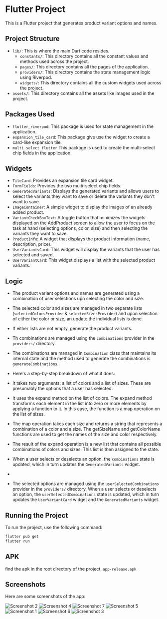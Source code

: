 # Flutter Project

This is a Flutter project that generates product variant options and names.

## Project Structure

- `lib/`: This is where the main Dart code resides.
  - `constants/`: This directory contains all the constant values and methods used across the project.
  - `pages/`: This directory contains all the pages of the application.
  - `providers/`: This directory contains the state management logic using Riverpod.
  - `widgets/`: This directory contains all the custom widgets used across the project.
- `assets/`: This directory contains all the assets like images used in the project.

## Packages Used

- `flutter_riverpod`: This package is used for state management in the application.
- `expansion_tile_card`: This package give use the widget to create a card-like expansion tile.
- `multi_select_flutter` This package is used to create the multi-select chip fields in the application.

## Widgets

- `TileCard`: Provides an expansion tile card widget.
- `FormFields`: Provides the two multi-select chip fields.
- `GeneratedVariants`: Displays the generated variants and allows users to select the variants they want to save or delete the variants they don't want to save.
- `ImageContainer`: A simple widget to display the images of an already added product.
- `VariantCheckBoxText`: A toggle button that minimizes the widgets displayed on the AddProduct screen to allow the user to focus on the task at hand (selecting options, color, size) and then selecting the variants they want to save.
- `ProductInfo`: A widget that displays the product information (name, description, price).
- `UserVariantsCard`: This widget will display the variants that the user has selected and saved.
- `UserVariantCard`: This widget displays a list with the selected product variants.

## Logic

- The product variant options and names are generated using a combination of user selections upn selecting the color and size.
- The selected color and sizes are managed in two separate lists (`selectedColorsProvider` & `selectedSizesProvider`) and upon selection of either the color or size, an update the individual lists is done.
- If either lists are not empty, generate the product variants.
- Th combinations are managed using the `combinations` provider in the `providers/` directory.
- The combinations are managed in `Combination` class that maintains its internal state and the method used to generate the combinations is `generateCombinations`.
- Here's a step-by-step breakdown of what it does:
- It takes two arguments: a list of colors and a list of sizes. These are presumably the options that a user has selected.
- It uses the expand method on the list of colors. The expand method transforms each element in the list into zero or more elements by applying a function to it. In this case, the function is a map operation on the list of sizes.
- The map operation takes each size and returns a string that represents a combination of a color and a size. The getSizeName and getColorName functions are used to get the names of the size and color respectively.
- The result of the expand operation is a new list that contains all possible combinations of colors and sizes. This list is then assigned to the state.

- When a user selects or deselects an option, the `combinations` state is updated, which in turn updates the `GeneratedVariants` widget.
-
- The selected options are managed using the `userSelectedCombinations` provider in the `providers/` directory. When a user selects or deselects an option, the `userSelectedCombinations` state is updated, which in turn updates the `UserVariantCard` widget and the `GeneratedVariants` widget.

## Running the Project

To run the project, use the following command:

```sh
flutter pub get
flutter run
```

## APK

find the apk in the root directory of the project. `app-release.apk`

## Screenshots

Here are some screenshots of the app:

![Screenshot 2](./screenshots/screenshot-2.jpg)
![Screenshot 4](./screenshots/screenshot-4.jpg)
![Screenshot 7](./screenshots/screenshot-7.jpg)
![Screenshot 5](./screenshots/screenshot-5.jpg)
![Screenshot 1](./screenshots/screenshot-1.jpg)
![Screenshot 6](./screenshots/screenshot-6.jpg)
![Screenshot 3](./screenshots/screenshot-3.jpg)
